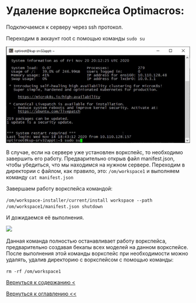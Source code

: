 # Удаление воркспейса Optimacros:

Подключаемся к серверу через ssh протокол.

Переходим в аккаунт root с помощью команды `sudo su`

![](./pictures/sshConnect.png)

В случае, если на сервере уже установлен воркспейс, то необходимо завершить его работу. Предварительно открыв файл 
manifest.json, чтобы убедиться, что мы находимся на нужном сервере. Переходим в директории с файлом, как правило, это:
`/om/workspace1` и выполняем команду `cat manifest.json`

Завершаем работу воркспейса командой:

```/om/workspace-installer/current/install workspace --path /om/workspace1/manifest.json shutdown```

И дожидаемся её выполнения.

![](./pictures/shutdown.png)

Данная команда полностью останавливает работу воркспейса, предварительно создавая бекапы всех моделей на данном воркспейсе. 
После выполнения этой команды воркспейс при необходимости можно удалять, удалив директорию с воркспейсом с помощью 
команды:

```rm -rf /om/workspace1```

[Вернуться к содержанию <](contents.md)

[Вернуться к оглавлению <<](index.md)
